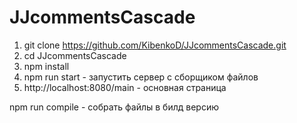 # JJcommentsCascade
1. git clone https://github.com/KibenkoD/JJcommentsCascade.git
2. cd JJcommentsCascade
3. npm install
4. npm run start - запустить сервер c сборщиком файлов
5. http://localhost:8080/main - основная страница

 npm run compile - собрать файлы в билд версию 
